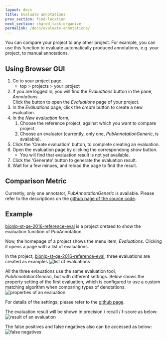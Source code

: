 ```yaml
---
layout: docs
title: Evaluate annotations
prev_section: find-location
next_section: shared-task-organize
permalink: /docs/evaluate-annotations/
---
```


You can compare your project to any other project.
For example, you can use this function to evaluate automatically produced annotations, e.g. your project, to manual annotations.

## Using Browser GUI

1. Go to your project page.
   * top > projects > your_project
2. If you are logged in, you will find the _Evaluations_ button in the pane, _Annotations_.<br/>Click the button to open the _Evaluations_ page of your project.
3. In the _Evaluations_ page, click the _create_ button to create a new evaluation.
4. In the _New evaluation_ form,
   1. Choose the reference project, against which you want to compare project.
   1. Choose an evaluator (currently, only one, _PubAnnotationGeneric_, is available).
5. Click the 'Create evaluation' button, to complete creating an evaluation.
6. Open the evaluation page by clicking the correspondong _show_ button.
   * You will find that evaluation result is not yet available.
7. Click the 'Generate' button to generate the evaluation result.
8. Wait for a few minues, and reload the page to find the result.

## Comparison Metric

Currently, only one annotator, _PubAnnotationGeneric_ is available.
Please refer to the descriptions on the [github page of the source code](https://github.com/pubannotation/pubannotation_evaluator/).

## Example

[bionlp-st-ge-2016-reference-eval](http://pubannotation.org/projects/bionlp-st-ge-2016-reference-eval) is a project cretaed to show the evaluation function of PubAnnotation.

Now, the homepage of a project shows the menu item, _Evaluations_.
Clicking it opens a page with a list of evaluations.

In the project, [bionlp-st-ge-2016-reference-eval](http://pubannotation.org/projects/bionlp-st-ge-2016-reference-eval), three evaluations are created as examples
![list of evaluations]({{site.baseurl}}/img/evaluation-ex-list.png)

All the three evlauations use the same evaluation tool, _PubAnnotationGeneric_, but with different settings.
Below shows the property setting of the first evaluation, which is configured to use a custom matching algorithm when comparing types of denotations:<br>
![properties of an evaluation]({{site.baseurl}}/img/evaluation-ex-properties.png)

For details of the settings, please refer to the [github page](https://github.com/pubannotation/pubannotation_evaluator/).

The evaluation result will be shown in precision / recall / f-score as below:<br>
![result of an evaluation]({{site.baseurl}}/img/evaluation-ex-result.png)

The false positives and false negatives also can be accessed as below:<br>
![false negatives]({{site.baseurl}}/img/evaluation-ex-falses.png)
